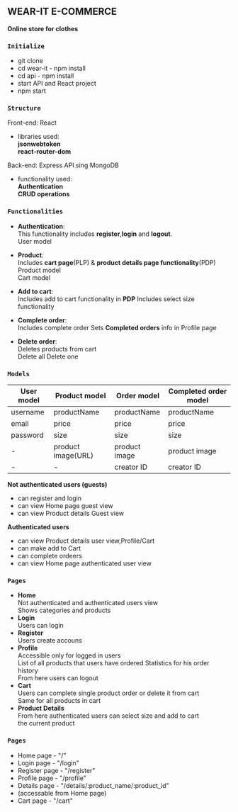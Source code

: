 ## WEAR-IT E-COMMERCE

**Online store for clothes**


### `Initialize`

- git clone 
- cd wear-it - npm install  
- cd api - npm install   
- start API and React project
- npm start

### `Structure`
Front-end: React  

- libraries used:  
 **jsonwebtoken**   
 **react-router-dom**

Back-end: Express API sing MongoDB
- functionality used:  
**Authentication**  
**CRUD operations**

### `Functionalities`

- **Authentication**:  
This functionality includes **register**,**login** and **logout**.  
User model

- **Product**:  
Includes **cart page**(PLP) & **product details page functionality**(PDP)  
Product model  
Cart model  

- **Add to cart**:  
Includes add to cart functionality in **PDP**
Includes select size functionality

- **Complete order**:  
Includes complete order 
Sets **Completed orders** info in Profile page  

- **Delete order**:   
Deletes products from cart  
Delete all
Delete one

### **`Models`**  

 **User model** | **Product model** | **Order model** | **Completed order model**
|-------------- | ------------------| --------------- | ------------------------
|username       | productName       | productName     | productName              
|email          | price             | price           | price              
|password       | size              | size            | size             
|-              | product image(URL)| product image   | product image             
|-              |         -         | creator ID      | creator ID 

**Not authenticated users (guests)**  
- can register and login
- can view Home page guest view  
- can view Product details Guest view

**Authenticated users**  
- can view Product details user view,Profile/Cart
- can make add to Cart
- can complete ordeers  
- can view Home page authenticated user view

### **`Pages`**  
 - **Home**  
 Not authenticated and authenticated users view  
 Shows categories and products
 - **Login**  
 Users can login  
 - **Register**  
 Users create accouns  
 - **Profile**  
 Accessible only for logged in users  
 List of all products that users have ordered
 Statistics for his order history  
 From here users can logout  
 - **Cart**  
 Users can complete single product order or delete it from cart  
 Same for all products in cart
 - **Product Details**  
 From here authenticated users can select size and add to cart  
 the current product  
 
 ### **`Pages`**  
 - Home page - "/"  
 - Login page - "/login"  
 - Register page - "/register"
 - Profile page - "/profile"  
 - Details page - "/details/:product_name/:product_id" 
 - (accessable from Home page)  
 - Cart page - "/cart"  
